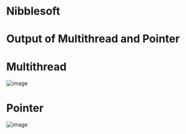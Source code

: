 # Nibblesoft
# Output of Multithread and Pointer
# Multithread
![image](https://github.com/jeffriardian/Nibblesoft/assets/60500344/ddf748e9-94dc-4030-83df-72e0d4d31f1e)
# Pointer
![image](https://github.com/jeffriardian/Nibblesoft/assets/60500344/d36899d1-c4f3-428b-a743-65f89572df29)


